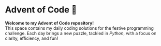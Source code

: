 # Advent of Code 🎄

**Welcome to my Advent of Code repository!**<br />This space contains my daily coding solutions for the festive programming challenge. Each day brings a new puzzle, tackled in _Python_, with a focus on clarity, efficiency, and fun!
